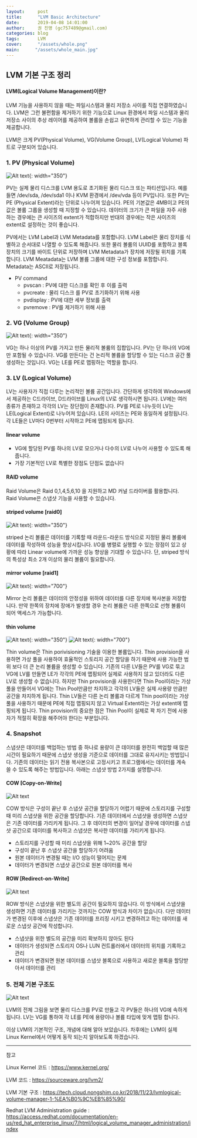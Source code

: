 ```yaml
---
layout:     post
title:      "LVM Basic Architecture"
date:       2019-04-08 14:01:00
author:     권 진영 (gc757489@gmail.com)
categories: blog
tags:       LVM
cover:      "/assets/whole.png"
main:      "/assets/whole_main.jpg"
---
```


## LVM 기본 구조 정리

#### LVM(Logical Volume Management)이란?

LVM 기능을 사용하지 않을 때는 파일시스템과 물리 저장소 사이를 직접 연결하였습니다.
LVM은 그런 불편함을 제거하기 위한 기능으로 Linux 환경에서 파일 시스템과 물리 저장소 사이의 추상 레이어를 제공하여 볼륨을 손쉽고 유연하게 관리할 수 있는 기능을 제공합니다.

LVM은 크게 PV(Physical Volume), VG(Volume Group), LV(Logical Volume) 파트로 구분되어 있습니다.

### 1. PV (Physical Volume)

![Alt text](/assets/PV_layout.png){: width="350"}

PV는 실제 물리 디스크를 LVM 용도로 초기화된 물리 디스크 또는 파티션입니다. 예를 들면 /dev/sda, /dev/sda1 이나 KVM 환경에서 /dev/vda 등이 PV입니다. 또한 PV는 PE (Physical Extent)라는 단위로 나누어져 있습니다. PE의 기본값은 4MB이고 PE의 값은 볼륨 그룹을 생성할 때 지정할 수 있습니다. 
데이터의 크기가 큰 파일을 자주 사용하는 경우에는 큰 사이즈의 extent가 적합하지만 반대의 경우에는 작은 사이즈의 extent로 설정하는 것이 좋습니다.

PV에서는 LVM Label과 LVM Metadata를 포함합니다.
LVM Label은 물리 장치를 식별하고 순서대로 나열할 수 있도록 해줍니다. 또한 물리 볼륨의 UUID를 포함하고 블록 장치의 크기를 바이트 단위로 저장하며 LVM Metadata가 장치에 저장될 위치를 기록합니다.
LVM Meatadata는 LVM 볼륨 그룹에 대한 구성 정보를 포함합니다. Metadata는 ASCII로 저장됩니다.

* PV command
  * pvscan : PV에 대한 디스크를 확인 후 이를 출력
  * pvcreate : 물리 디스크 를 PV로 초기화하기 위해 사용
  * pvdisplay : PV에 대한 세부 정보를 출력
  * pvremove : PV를 제거하기 위해 사용

### 2. VG (Volume Group)

![Alt text](/assets/volume_arc.png){: width="350"}

VG는 하나 이상의 PV를 가지고 만든 물리적 볼륨의 집합입니다. PV는 단 하나의 VG에만 포함될 수 있습니다.
VG를 만든다는 건 논리적 볼륨을 할당할 수 있는 디스크 공간 풀 생성하는 것입니다.
VG는 LE를 PE로 맵핑하는 역할을 합니다.

### 3. LV (Logical Volume)

LV는 사용자가 직접 다루는 논리적인 볼륨 공간입니다. 간단하게 생각하여 Windows에서 제공하는 C드라이브, D드라이브를 Linux의 LV로 생각하시면 됩니다.
LV에는 여러 종류가 존재하고 각각의 LV는 장단점이 존재합니다. PV를 PE로 나누듯이 LV는 LE(Logical Extent)로 나누어져 있습니다. LE의 사이즈는 PE와 동일하게 설정됩니다. 각 LE들은 LV마다 0번부터 시작하고 PE에 맵핑되게 됩니다.

#### linear volume
  * VG에 할당된 PV를 하나의 LV로 모으거나 다수의 LV로 나누어 사용할 수 있도록 해줍니다.
  * 가장 기본적인 LV로 특별한 장점도 단점도 없습니다

#### RAID volume
Raid Volume은 Raid 0,1,4,5,6,10 을 지원하고 MD 커널 드라이버를 활용합니다. Raid Volume은 스냅샷 기능을 사용할 수 있습니다.

#### striped volume [raid0]

![Alt text](/assets/stripe_lv.png){: width="350"}

striped 논리 볼륨은 데이터를 기록할 때 라운드-라운드 방식으로 지정된 물리 볼륨에 데이터를 작성하여 성능을 향상시킵니다.
I/O를 병렬로 실행할 수 있는 장점이 있고 상황에 따라 Linear volume에 가까운 성능 향상을 기대할 수 있습니다.
단, striped 방식의 특성상 최소 2개 이상의 물리 볼륨이 필요합니다.

#### mirror volume [raid1]

![Alt text](/assets/mirror_lv_extent.png){: width="700"}

Mirror 논리 볼륨은 데이터의 안정성을 위하여 데이터를 다른 장치에 복사본을 저장합니다. 만약 한쪽의 장치에 장애가 발생할 경우 논리 볼륨은 다른 한쪽으로 선형 볼륨이 되어 액세스가 가능합니다. 

#### thin volume

![Alt text](/assets/thin_compare_linear.png){: width="350"}
![Alt text](/assets/thin_compare_thin.png){: width="700"}

Thin volume은 Thin porivisioning 기술을 이용한 볼륨입니다. Thin provision을 사용하면 가상 풀을 사용하여 효율적인 스토리지 공간 할당을 하기 때문에 사용 가능한 범위 보다 더 큰 논리 볼륨을 생성할 수 있습니다. 
기존의 다른 LV들은 PV를 VG로 묶고 VG에 LV를 만들면 LE가 각각의 PE에 맵핑되어 실제로 사용하지 않고 있더라도 다른 LV로 생성할 수 없습니다.
하지만 Thin provision을 사용한다면 Thin Pool이라는 가상 풀을 만들어서 VG에는 Thin Pool만큼만 차지하고 각각의 LV들은 실제 사용량 만큼만 공간을 차지하게 됩니다. Thin LV들은 다른 논리 볼륨과 다르게 Thin pool이라는 가상풀을 사용하기 때문에 PE에 직접 맵핑되지 않고 Virtual Extent라는 가상 extent에 맵핑되게 됩니다.
Thin provision의 중요한 점은 Thin Pool이 실제로 꽉 차기 전에 사용자가 적절히 확장을 해주어야 한다는 부분입니다.

### 4. Snapshot
스냅샷은 데이터를 백업하는 방법 중 하나로 용량이 큰 데이터를 완전히 백업할 때 많은 시간이 필요하기 때문에 스냅샷 생성을 기준으로
데이터를 그대로 유지시키는 방법입니다. 기존의 데이터는 읽기 전용 복사본으로 고정시키고 프로그램에서는 데이터를 계속 쓸 수 있도록 해주는 방법입니다.
아래는 스냅샷 방법 2가지를 설명합니다.

#### COW [Copy-on-Write]
![Alt text](/assets/snapshot_cow.png)

COW 방식은 구성이 끝난 후 스냅샷 공간을 할당하기 어렵기 때문에 스토리지를 구성할 때 미리 스냅샷을 위한 공간을 할당합니다. 
기존 데이터에서 스냅샷을 생성하면 스냅샷은 기존 데이터를 가리키게 됩니다. 그 후 데이터의 변경이 일어날 경우에 데이터를 스냅샷 공간으로
데이터를 복사하고 스냅샷은 복사한 데이터를 가리키게 됩니다.

  * 스토리지를 구성할 때 미리 스냅샷을 위해 1~20% 공간을 할당
  * 구성이 끝난 후 스냅샷 공간을 할당하기 어려움
  * 원본 데이터가 변경될 때는 I/O 성능이 떨어지는 문제
  * 데이터가 변경되면 스냅샷 공간으로 원본 데이터를 복사

#### ROW [Redirect-on-Write]
![Alt text](/assets/snapshot_row.png)

ROW 방식은 스냅샷을 위한 별도의 공간이 필요하지 않습니다. 이 방식에서 스냅샷을 생성하면 기존 데이터를 가리키는 것까지는 COW 방식과 차이가 없습니다.
다만 데이터가 변경된 이후에 스냅샷은 기존 데이터를 프리징 시키고 변경하려고 하는 데이터를 새로운 스냅샷 공간에 작성합니다.

  * 스냅샷을 위한 별도의 공간을 미리 확보하지 않아도 된다
  * 데이터가 생성되면 스토리지 OS나 LUN 컨트롤러에서 데이터의 위치를 기록하고 관리
  * 데이터가 변경되면 원본 데이터를 스냅샷 블록으로 사용하고 새로운 블록을 할당받아서 데이터를 관리

### 5. 전체 기본 구조도

![Alt text](/assets/whole.png)

LVM의 전체 그림을 보면 물리 디스크를 PV로 만들고 각 PV들은 하나의 VG에 속하게 됩니다. LV는 VG를 통하여 각 LE를 PE에 용량이나 볼륨 타입에 맞게 맵핑 합니다. 

이상 LVM의 기본적인 구조, 개념에 대해 알아 보았습니다.
차후에는 LVM이 실제 Linux Kernel에서 어떻게 동작 되는지 알아보도록 하겠습니다.

- - -
참고

Linux Kernel 코드 : https://www.kernel.org/

LVM 코드 : https://sourceware.org/lvm2/

LVM 기본 구조 : https://tech.cloud.nongshim.co.kr/2018/11/23/lvmlogical-volume-manager-1-%EA%B0%9C%EB%85%90/

Redhat LVM Administration guide : https://access.redhat.com/documentation/en-us/red_hat_enterprise_linux/7/html/logical_volume_manager_administration/index
